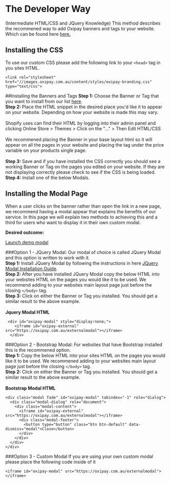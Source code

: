 
# The Developer Way
(Intermediate HTML/CSS and JQuery Knowledge)
This method describes the recommened way to add Oxipay banners and tags to your website. Which can be found here <a href="/guidelines/banners">here.</a>

## Installing the CSS
To use our custom CSS please add the following link to your ```<head>``` tag in you sites HTML.
```
<link rel="stylesheet" href="//images.oxipay.com.au/content/styles/oxipay-branding.css" type="text/css">
```
##Installing the Banners and Tags
<strong>Step 1:</strong> Choose the Banner or Tag that you want to install from our list <a href="/guidelines/banners">here</a>. 
<br><strong>Step 2:</strong> Place the HTML snippet in the desired place you'd like it to appear on your website. Depending on how your website is made this may vary.
<br><br>Shopify uses can find their HTML by logging into their admin panel and clicking Online Store > Themes > Click on the "..." > Then Edit HTML/CSS
<br><br>We recommened placing the Banner in your base layout html so it will appear on all the pages in your website and placing the tag under the price variable on your products single page. 
<br><br><strong>Step 3:</strong> Save and if you have installed the CSS correctly you should see a working Banner or Tag on the pages you edited on your website. If they are not displaying correctly please check to see if the CSS is being loaded.
<br><strong>Step 4:</strong> Install one of the below Modals.

## Installing the Modal Page


When a user clicks on the banner rather than open the link in a new page, we recommend having a modal appear that explains the benefits of our service.
In this page we will explain two methods to achieving this and a third for users who want to display it in their own custom modal.


**Desired outcome:**

<a href="#oxipay-modal" id="#oxipay" rel="modal:open" class="btn btn-primary" data-toggle="modal" data-target="#oxipay-modal">
  Launch demo modal
</a>

###Option 1 - JQuery Modal:
Our modal of choice is called JQuery Modal and this option is written to work with it.
<br><strong>Step 1:</strong> Install JQuery Modal by following the instructions in here <a href="https://github.com/kylefox/jquery-modal">JQuery Modal Installation Guide</a>.
<br><strong>Step 2:</strong> After you have installed JQuery Modal copy the below HTML into your websites HTML on the pages you would like it to be used. We recommend adding to your websites main layout page just before the closing ```</body>``` tag.
<br><strong>Step 3:</strong> Click on either the Banner or Tag you installed. You should get a similar result to the above example. 
<br><br>**Jquery Modal HTML**
```
 <div id="oxipay-modal" style="display:none;">
    <iframe id="oxipay-external" src="https://oxipay.com.au/externalmodal"></iframe>
  </div>
```
###Option 2 - Bootstrap Modal: 
For websites that have Bootstrap installed this is the recommened option.
<br><strong>Step 1:</strong> Copy the below HTML into your sites HTML on the pages you would like it to be used. We recommened adding to your websites main layout page just before the closing ```</body>``` tag.
<br><strong>Step 2:</strong> Click on either the Banner or Tag you installed. You should get a similar result to the above example. 
<br><br>**Bootstrap Modal HTML**
```
<div class="modal fade" id="oxipay-modal" tabindex="-1" role="dialog">
  <div class="modal-dialog" role="document">
    <div class="modal-content">
      <iframe id="oxipay-external" src="https://oxipay.com.au/externalmodal"></iframe>
      <div class="modal-footer">
        <button type="button" class="btn btn-default" data-dismiss="modal">Close</button>
      </div>
    </div>
  </div>
</div>
```

###Option 3 - Custom Modal
If you are using your own custom modal please place the following code inside of it
```
<iframe id="oxipay-modal" src="https://oxipay.com.au/externalmodal"></iframe>
```
<link rel="stylesheet" href="//images.oxipay.com.au/content/styles/oxipay-branding.css" type="text/css">
<div id="oxipay-modal" style="display:none;">
<iframe id="oxipay-external" src="https://oxipay.com.au/externalmodal/index"></iframe>
</div>
